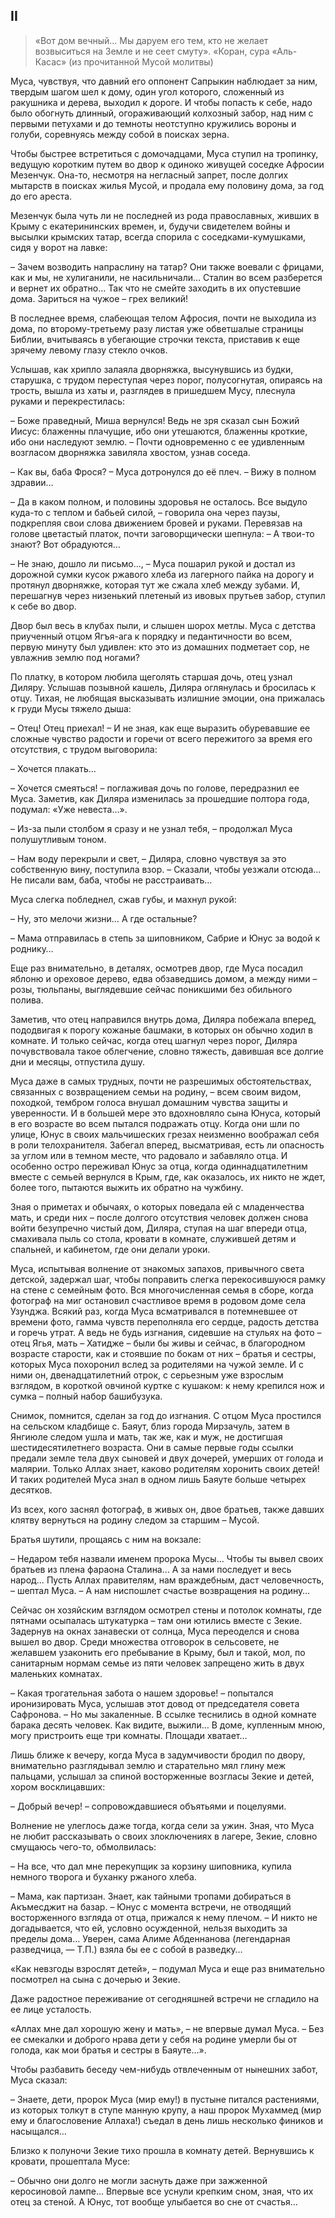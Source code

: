 ## II

> «Вот дом вечный…
Мы даруем его тем, кто не желает возвыситься на Земле и не сеет смуту».
> «Коран, сура «Аль-Касас» (из прочитанной Мусой молитвы)

Муса, чувствуя, что давний его оппонент Сапрыкин наблюдает за ним, твердым шагом шел к дому, один угол которого, сложенный из ракушника и дерева, выходил к дороге.
И чтобы попасть к себе, надо было обогнуть длинный, огораживающий колхозный забор, над ним с первыми петухами и до темноты неотступно кружились вороны и голуби, соревнуясь между собой в поисках зерна.

Чтобы быстрее встретиться с домочадцами, Муса ступил на тропинку, ведущую коротким путем во двор к одиноко живущей соседке Афросии Мезенчук.
Она-то, несмотря на негласный запрет, после долгих мытарств в поисках жилья Мусой, и продала ему половину дома, за год до его ареста.

Мезенчук была чуть ли не последней из рода православных, живших в Крыму с екатерининских времен, и, будучи свидетелем войны и высылки крымских татар, всегда спорила с соседками-кумушками, сидя у ворот на лавке:

– Зачем возводить напраслину на татар?
Они также воевали с фрицами, как и мы, не хулиганили, не насильничали…
Сталин во всем разберется и вернет их обратно…
Так что не смейте заходить в их опустевшие дома.
Зариться на чужое – грех великий!

В последнее время, слабеющая телом Афросия, почти не выходила из дома, по второму-третьему разу листая уже обветшалые страницы Библии, вчитываясь в убегающие строчки текста, приставив к еще зрячему левому глазу стекло очков.

Услышав, как хрипло залаяла дворняжка, высунувшись из будки, старушка, с трудом переступая через порог, полусогнутая, опираясь на трость, вышла из хаты и, разглядев в пришедшем Мусу, плеснула руками и перекрестилась:

– Боже праведный, Миша вернулся!
Ведь не зря сказал сын Божий Иисус: блаженны плачущие, ибо они утешаются, блаженны кроткие, ибо они наследуют землю.
– Почти одновременно с ее удивленным возгласом дворняжка завиляла хвостом, узнав соседа.

– Как вы, баба Фрося?
– Муса дотронулся до её плеч.
– Вижу в полном здравии…

– Да в каком полном, и половины здоровья не осталось.
Все выдуло куда-то с теплом и бабьей силой, – говорила она через паузы, подкрепляя свои слова движением бровей и руками.
Перевязав на голове цветастый платок, почти заговорщически шепнула:
– А твои-то знают?
Вот обрадуются…

– Не знаю, дошло ли письмо…, – Муса пошарил рукой и достал из дорожной сумки кусок ржавого хлеба из лагерного пайка на дорогу и протянул дворняжке, которая тут же сжала хлеб между зубами.
И, перешагнув через низенький плетеный из ивовых прутьев забор, ступил к себе во двор.

Двор был весь в клубах пыли, и слышен шорох метлы.
Муса с детства приученный отцом Ягъя-ага к порядку и педантичности во всем, первую минуту был удивлен: кто это из домашних подметает cop, не увлажнив землю под ногами?

По платку, в котором любила щеголять старшая дочь, отец узнал Диляру.
Услышав позывной кашель, Диляра оглянулась и бросилась к отцу.
Тихая, не любящая высказывать излишние эмоции, она прижалась к груди Мусы тяжело дыша:

– Отец!
Отец приехал!
– И не зная, как еще выразить обуревавшие ее сложные чувство радости и горечи от всего пережитого за время его отсутствия, с трудом выговорила:

– Хочется плакать…

– Хочется смеяться!
– поглаживая дочь по голове, передразнил ее Муса.
Заметив, как Диляра изменилась за прошедшие полтора года, подумал: «Уже невеста…».

– Из-за пыли столбом я сразу и не узнал тебя, – продолжал Муса полушутливым тоном.

– Нам воду перекрыли и свет, – Диляра, словно чувствуя за это собственную вину, поступила взор.
– Сказали, чтобы уезжали отсюда…
Не писали вам, баба, чтобы не расстраивать…

Муса слегка побледнел, сжав губы, и махнул рукой:

– Ну, это мелочи жизни…
А где остальные?

– Мама отправилась в степь за шиповником, Сабрие и Юнус за водой к роднику…

Еще раз внимательно, в деталях, осмотрев двор, где Муса посадил яблоню и ореховое дерево, едва обзаведшись домом, а между ними – розы, тюльпаны, выглядевшие сейчас поникшими без обильного полива.

Заметив, что отец направился внутрь дома, Диляра побежала вперед, пододвигая к порогу кожаные башмаки, в которых он обычно ходил в комнате.
И только сейчас, когда отец шагнул через порог, Диляра почувствовала такое облегчение, словно тяжесть, давившая все долгие дни и месяцы, отпустила душу.

Муса даже в самых трудных, почти не разрешимых обстоятельствах, связанных с возвращением семьи на родину, – всем своим видом, походкой, тембром голоса внушал домашним чувства защиты и уверенности.
И в большей мере это вдохновляло сына Юнуса, который в его возрасте во всем пытался подражать отцу.
Когда они шли по улице, Юнус в своих мальчишеских грезах неизменно воображал себя в роли телохранителя.
Забегал вперед, высматривая, есть ли опасность за углом или в темном месте, что радовало и забавляло отца.
И особенно остро переживал Юнус за отца, когда одиннадцатилетним вместе с семьей вернулся в Крым, где, как оказалось, их никто не ждет, более того, пытаются выжить их обратно на чужбину.

Зная о приметах и обычаях, о которых поведала ей с младенчества мать, и среди них – после долгого отсутствия человек должен снова войти безупречно чистый дом, Диляра, ступая на шаг впереди отца, смахивала пыль со стола, кровати в комнате, служившей детям и спальней, и кабинетом, где они делали уроки.

Муса, испытывая волнение от знакомых запахов, привычного света детской, задержал шаг, чтобы поправить слегка перекосившуюся рамку на стене с семейным фото.
Вся многочисленная семья в сборе, когда фотограф на миг остановил счастливое время в родовом доме села Узунджа.
Всякий раз, когда Муса всматривался в потемневшее от времени фото, гамма чувств переполняла его сердце, радость детства и горечь утрат.
А ведь не будь изгнания, сидевшие на стульях на фото – отец Ягья, мать – Хатидже – были бы живы и сейчас, в благородном возрасте старости, как и стоявшие по бокам от них – братья и сестры, которых Муса похоронил вслед за родителями на чужой земле.
И с ними он, двенадцатилетний отрок, с серьезным уже взрослым взглядом, в короткой овчиной куртке с кушаком: к нему крепился нож и сумка – полный набор башибузука.

Снимок, помнится, сделан за год до изгнания.
С отцом Муса простился на сельском кладбище с.
Баяут, близ города Мирзачуль, затем в Янгиюле следом ушла и мать, так же, как и муж, не достигшая шестидесятилетнего возраста.
Они в самые первые годы ссылки предали земле тела двух сыновей и двух дочерей, умерших от голода и малярии.
Только Аллах знает, каково родителям хоронить своих детей!
И таких родителей Муса знал в одном лишь Баяуте больше четырех десятков.

Из всех, кого заснял фотограф, в живых он, двое братьев, также давших клятву вернуться на родину следом за старшим – Мусой.

Братья шутили, прощаясь с ним на вокзале:

– Недаром тебя назвали именем пророка Мусы…
Чтобы ты вывел своих братьев из плена фараона Сталина…
А за нами последует и весь народ…
Пусть Аллах правителям, нам враждебным, даст человечность, – шептал Муса.
– А нам ниспошлет счастье возвращения на родину…

Сейчас он хозяйским взглядом осмотрел стены и потолок комнаты, где пятнами осыпалась штукатурка – там они ютились вместе с Зекие.
Задернув на окнах занавески от солнца, Муса переоделся и снова вышел во двор.
Среди множества отговорок в сельсовете, не желавшем узаконить его пребывание в Крыму, был и такой, мол, по санитарным нормам семье из пяти человек запрещено жить в двух маленьких комнатах.

– Какая трогательная забота о нашем здоровье!
– попытался иронизировать Муса, услышав этот довод от председателя совета Сафронова.
– Но мы закаленные.
В ссылке теснились в одной комнате барака десять человек.
Как видите, выжили…
В доме, купленным мною, могу пристроить еще три комнаты.
Площади хватает…

Лишь ближе к вечеру, когда Муса в задумчивости бродил по двору, внимательно разглядывал землю и старательно мял глину меж пальцами, услышал за спиной восторженные возгласы Зекие и детей, хором восклицавших:

– Добрый вечер!
– сопровождавшиеся объятьями и поцелуями.

Волнение не улеглось даже тогда, когда сели за ужин.
Зная, что Муса не любит рассказывать о своих злоключениях в лагере, Зекие, словно смущаюсь чего-то, обмолвилась:

– На все, что дал мне перекупщик за корзину шиповника, купила немного творога и буханку ржаного хлеба.

– Мама, как партизан.
Знает, как тайными тропами добираться в Акъмесджит на базар.
– Юнус с момента встречи, не отводящий восторженного взгляда от отца, прижался к нему плечом.
– И никто не догадывается, что ей, условно осужденной, нельзя выходить за пределы дома…
Уверен, сама Алиме Абденнанова (легендарная разведчица, — Т.П.) взяла бы ее с собой в разведку…

«Как невзгоды взрослят детей», – подумал Муса и еще раз внимательно посмотрел на сына с дочерью и Зекие.

Даже радостное переживание от сегодняшней встречи не сгладило на ее лице усталость.

«Аллах мне дал хорошую жену и мать», – не впервые думал Муса.
– Без ее смекалки и доброго нрава дети у себя на родине умерли бы от голода, как мои братья и сестры в Баяуте…».

Чтобы разбавить беседу чем-нибудь отвлеченным от нынешних забот, Муса сказал:

– Знаете, дети, пророк Муса (мир ему!) в пустыне питался растениями, из которых толкут в ступе манную крупу, а наш пророк Мухаммед (мир ему и благословение Аллаха!) съедал в день лишь несколько фиников и насыщался…

Близко к полуночи Зекие тихо прошла в комнату детей.
Вернувшись к кровати, прошептала Мусе:

– Обычно они долго не могли заснуть даже при зажженной керосиновой лампе…
Впервые все уснули крепким сном, зная, что их отец за стеной.
А Юнус, тот вообще улыбается во сне от счастья…
